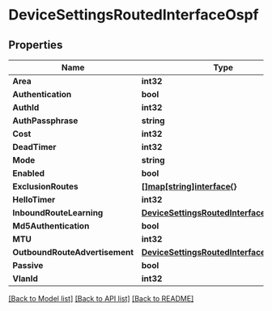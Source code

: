 # DeviceSettingsRoutedInterfaceOspf

## Properties

Name | Type | Description | Notes
------------ | ------------- | ------------- | -------------
**Area** | **int32** |  | [optional] 
**Authentication** | **bool** |  | [optional] 
**AuthId** | **int32** |  | [optional] 
**AuthPassphrase** | **string** |  | [optional] 
**Cost** | **int32** |  | [optional] 
**DeadTimer** | **int32** |  | [optional] 
**Mode** | **string** |  | [optional] 
**Enabled** | **bool** |  | [optional] 
**ExclusionRoutes** | [**[]map[string]interface{}**](map[string]interface{}.md) |  | [optional] 
**HelloTimer** | **int32** |  | [optional] 
**InboundRouteLearning** | [**DeviceSettingsRoutedInterfaceOspfFilter**](device_settings_routed_interface_ospf_filter.md) |  | [optional] 
**Md5Authentication** | **bool** |  | [optional] 
**MTU** | **int32** |  | [optional] 
**OutboundRouteAdvertisement** | [**DeviceSettingsRoutedInterfaceOspfFilter**](device_settings_routed_interface_ospf_filter.md) |  | [optional] 
**Passive** | **bool** |  | [optional] 
**VlanId** | **int32** |  | [optional] 

[[Back to Model list]](../README.md#documentation-for-models) [[Back to API list]](../README.md#documentation-for-api-endpoints) [[Back to README]](../README.md)


